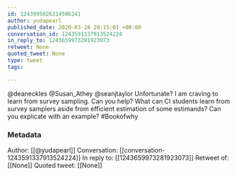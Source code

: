```yaml
---
id: 1243995026314506241
author: yudapearl
published_date: 2020-03-28 20:15:01 +00:00
conversation_id: 1243591337913524224
in_reply_to: 1243659973281923073
retweet: None
quoted_tweet: None
type: tweet
tags:

---
```


@deaneckles @Susan_Athey @seanjtaylor Unfortunate? I am craving to learn from survey sampling. Can you help? What can CI students learn from survey samplers aside from efficient estimation of some estimands? Can you explicate with an example? #Bookofwhy

### Metadata

Author: [[@yudapearl]]
Conversation: [[conversation-1243591337913524224]]
In reply to: [[1243659973281923073]]
Retweet of: [[None]]
Quoted tweet: [[None]]
